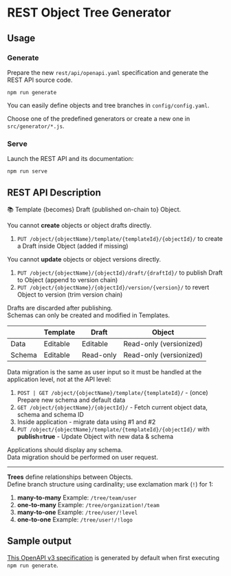 # REST Object Tree Generator

## Usage

### Generate

Prepare the new `rest/api/openapi.yaml` specification and generate the REST API source code.

```
npm run generate
```

You can easily define objects and tree branches in `config/config.yaml`.

Choose one of the predefined generators or create a new one in `src/generator/*.js`.

### Serve

Launch the REST API and its documentation:

```
npm run serve
```

## REST API Description

📚 Template {becomes} Draft {published on-chain to} Object.

You cannot **create** objects or object drafts directly.  

1.  `PUT /object/{objectName}/template/{templateId}/{objectId}/` to create a Draft inside Object (added if missing)

You cannot **update** objects or object versions directly.  

1.  `PUT /object/{objectName}/{objectId}/draft/{draftId}/` to publish Draft to Object (append to version chain)
2.  `PUT /object/{objectName}/{objectId}/version/{version}/` to revert Object to version (trim version chain)

Drafts are discarded after publishing.  
Schemas can only be created and modified in Templates.

|          | Template   | Draft       | Object                  |
|----------|------------|-------------|-------------------------|
| Data     | Editable   | Editable    | Read-only (versionized) |
| Schema   | Editable   | Read-only   | Read-only (versionized) |

Data migration is the same as user input so it must be handled at the application level, not at the API level:  

1.  `POST | GET /object/{objectName}/template/{templateId}/` - (once) Prepare new schema and default data
2.  `GET /object/{objectName}/{objectId}/` - Fetch current object data, schema and schema ID
3.  Inside application - migrate data using #1 and #2
4.  `PUT /object/{objectName}/template/{templateId}/{objectId}/` with **publish=true** - Update Object with new data & schema

Applications should display any schema.  
Data migration should be performed on user request.

* * *

**Trees** define relationships between Objects.  
Define branch structure using cardinality; use exclamation mark (`!`) for 1:

1.  **many-to-many** Example: `/tree/team/user`
2.  **one-to-many** Example: `/tree/organization!/team`
3.  **many-to-one** Example: `/tree/user/!level`
4.  **one-to-one** Example: `/tree/user!/!logo`

## Sample output

[This OpenAPI v3 specification](https://app.swaggerhub.com/apis/markjivko/bbox/0.0.1) is generated by 
default when first executing `npm run generate`.

